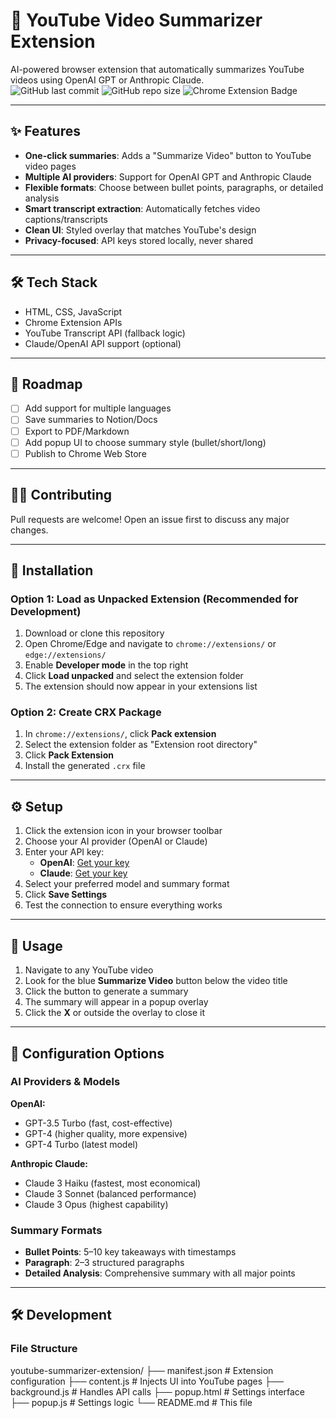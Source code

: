 # 🎯 YouTube Video Summarizer Extension

AI-powered browser extension that automatically summarizes YouTube videos using OpenAI GPT or Anthropic Claude.  
![GitHub last commit](https://img.shields.io/github/last-commit/CoachBear25/youtube-summarizer-extension)
![GitHub repo size](https://img.shields.io/github/repo-size/CoachBear25/youtube-summarizer-extension)
![Chrome Extension Badge](https://img.shields.io/badge/Chrome_Extension-Coming_Soon-blue)

---

## ✨ Features

- **One-click summaries**: Adds a "Summarize Video" button to YouTube video pages  
- **Multiple AI providers**: Support for OpenAI GPT and Anthropic Claude  
- **Flexible formats**: Choose between bullet points, paragraphs, or detailed analysis  
- **Smart transcript extraction**: Automatically fetches video captions/transcripts  
- **Clean UI**: Styled overlay that matches YouTube's design  
- **Privacy-focused**: API keys stored locally, never shared  

---

## 🛠️ Tech Stack

- HTML, CSS, JavaScript  
- Chrome Extension APIs  
- YouTube Transcript API (fallback logic)  
- Claude/OpenAI API support (optional)  

---

## 🚀 Roadmap

- [ ] Add support for multiple languages  
- [ ] Save summaries to Notion/Docs  
- [ ] Export to PDF/Markdown  
- [ ] Add popup UI to choose summary style (bullet/short/long)  
- [ ] Publish to Chrome Web Store  

---

## 👨‍💻 Contributing

Pull requests are welcome! Open an issue first to discuss any major changes.

---

## 🚀 Installation

### Option 1: Load as Unpacked Extension (Recommended for Development)

1. Download or clone this repository  
2. Open Chrome/Edge and navigate to `chrome://extensions/` or `edge://extensions/`  
3. Enable **Developer mode** in the top right  
4. Click **Load unpacked** and select the extension folder  
5. The extension should now appear in your extensions list  

### Option 2: Create CRX Package

1. In `chrome://extensions/`, click **Pack extension**  
2. Select the extension folder as "Extension root directory"  
3. Click **Pack Extension**  
4. Install the generated `.crx` file  

---

## ⚙️ Setup

1. Click the extension icon in your browser toolbar  
2. Choose your AI provider (OpenAI or Claude)  
3. Enter your API key:  
   - **OpenAI**: [Get your key](https://platform.openai.com/api-keys)  
   - **Claude**: [Get your key](https://console.anthropic.com/)  
4. Select your preferred model and summary format  
5. Click **Save Settings**  
6. Test the connection to ensure everything works  

---

## 📖 Usage

1. Navigate to any YouTube video  
2. Look for the blue **Summarize Video** button below the video title  
3. Click the button to generate a summary  
4. The summary will appear in a popup overlay  
5. Click the **X** or outside the overlay to close it  

---

## 🔧 Configuration Options

### AI Providers & Models

**OpenAI:**
- GPT-3.5 Turbo (fast, cost-effective)  
- GPT-4 (higher quality, more expensive)  
- GPT-4 Turbo (latest model)  

**Anthropic Claude:**
- Claude 3 Haiku (fastest, most economical)  
- Claude 3 Sonnet (balanced performance)  
- Claude 3 Opus (highest capability)  

### Summary Formats

- **Bullet Points**: 5–10 key takeaways with timestamps  
- **Paragraph**: 2–3 structured paragraphs  
- **Detailed Analysis**: Comprehensive summary with all major points  

---

## 🛠️ Development

### File Structure
youtube-summarizer-extension/
├── manifest.json # Extension configuration
├── content.js # Injects UI into YouTube pages
├── background.js # Handles API calls
├── popup.html # Settings interface
├── popup.js # Settings logic
└── README.md # This file
